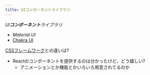```yaml
---
title: UIコンポーネントライブラリ
---
```


*UI**コンポーネント**ライブラリ*

* *Material UI*
* [Chakra UI](Chakra%20UI.md)

[CSSフレームワーク](CSS%E3%83%95%E3%83%AC%E3%83%BC%E3%83%A0%E3%83%AF%E3%83%BC%E3%82%AF.md)との違いは?

* Reactのコンポーネントを提供するのは分かったけど、どう嬉しい?
  * アニメーションとか機能とかいろいろ用意されてるのか
